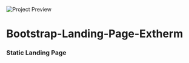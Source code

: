 ![Project Preview](https://i.ibb.co/ZL7P86m/Screenshot-4.png)
<h1>Bootstrap-Landing-Page-Extherm</h1>
<h3>Static Landing Page</h3>
